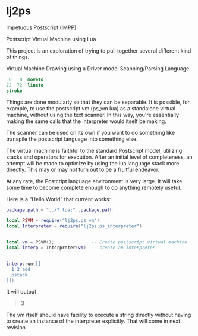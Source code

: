 # lj2ps
Impetuous Postscript (IMPP)

Postscript Virtual Machine using Lua

This project is an exploration of trying to pull together several different kind of things.

  Virtual Machine
  Drawing using a Driver model
  Scanning/Parsing Language

```Postscript
 0   0  moveto
72  72  lineto
stroke
```

Things are done modularly so that they can be separable.  It is possible, for example, to use the postscript vm (ps_vm.lua) as a standalone virtual machine, without using the text scanner.  In this way, you're essentially making the same calls that the interpreter would itself be making.

The scanner can be used on its own if you want to do something like transpile the postscript language into something else.

The virtual machine is faithful to the standard Postscript model, utilizing stacks and operators for execution.  After an initial level of completeness, an attempt will be made to optimize by using the lua language stack more directly.  This may or may not turn out to be a fruitful endeavor.

At any rate, the Postcript language environment is very large.  It will take some time to become complete enough to do anything remotely useful.


Here is a "Hello World" that current works:

```lua
package.path = "../?.lua;"..package.path

local PSVM = require("lj2ps.ps_vm")
local Interpreter = require("lj2ps.ps_interpreter")


local vm = PSVM();              -- Create postscript virtual machine
local interp = Interpreter(vm)  -- create an interpreter


interp:run([[
  1 2 add 
  pstack
]])

```

It will output

> 3

The vm itself should have facility to execute a string directly without having to create an instance of the interpreter explicitly.  That will come in next revision.
